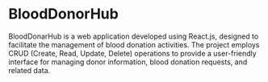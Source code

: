 # BloodDonorHub
BloodDonarHub is a web application developed using React.js, designed to facilitate the management of blood donation activities. The project employs CRUD (Create, Read, Update, Delete) operations to provide a user-friendly interface for managing donor information, blood donation requests, and related data.

